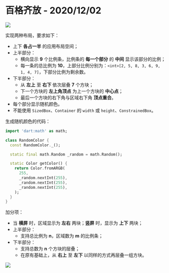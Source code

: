 # 百格齐放 - 2020/12/02

![](http://pic.alexv525.com/2020-12-02-123329.png?)

实现两种布局，要求如下：
* 上下 **各占一半** 的应用布局空间；
* 上半部分：
  * 横向显示 **9** 个比例条，比例条的 **每一个部分** 的 **中间** 显示该部分的比例；
  * 每一条的总比例为 **10**，上部分比例分别为：`<int>[2, 5, 8, 3, 6, 9, 1, 4, 7]`，下部分比例为剩余数。
* 下半部分：
  * 从 **左上** 至 **右下** 依次层叠 **7** 个方块；
  * 下一个方块的 **左上角顶点** 为上一个方块的 **中心点**；
  * 最后一个方块的右下角与区域右下角 **顶点重合**。
* 每个部分显示随机颜色。
* 不能使用 `SizedBox`、`Container` 的 `width` 或 `height`、`ConstrainedBox`。

生成随机颜色的代码：

```dart
import 'dart:math' as math;

class RandomColor {
  const RandomColor._();

  static final math.Random _random = math.Random();

  static Color getColor() {
    return Color.fromARGB(
      255,
      _random.nextInt(255),
      _random.nextInt(255),
      _random.nextInt(255),
    );
  }
}
```

加分项：

* 当 **横屏** 时，区域显示为 **左右** 两块；**竖屏** 时，显示为 **上下** 两块；
* 上半部分：
  * 支持总比例为 **n**，区域数为 **m** 的比例条；
* 下半部分：
  * 支持总数为 **n** 个方块的层叠；
  * 在原有基础上，从 **右上** 至 **左下** 以同样的方式再层叠一组方块。

![](http://pic.alexv525.com/2020-12-02-2C4E536FE41DEDD98371A665E86F26A7.jpg)
